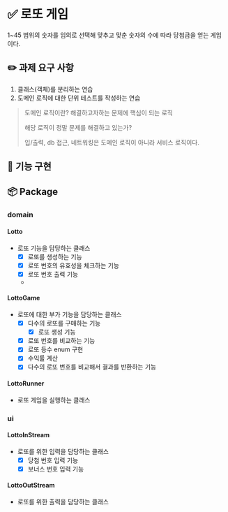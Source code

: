 # ✅ 로또 게임

1~45 범위의 숫자를 임의로 선택해 맞추고 맞춘 숫자의 수에 따라 당첨금을 얻는 게임이다.

## ✏️ 과제 요구 사항

1. 클래스(객체)를 분리하는 연습
2. 도메인 로직에 대한 단위 테스트를 작성하는 연습

> 도메인 로직이란? 해결하고자하는 문제에 핵심이 되는 로직
>
> 해당 로직이 정말 문제를 해결하고 있는가?
>
> 입/출력, db 접근, 네트워킹은 도메인 로직이 아니라 서비스 로직이다.

## 🚀 기능 구현

## 📦 Package

### domain

#### Lotto
- 로또 기능을 담당하는 클래스
    - [x] 로또를 생성하는 기능
    - [x] 로또 번호의 유효성을 체크하는 기능
    - [x] 로또 번호 출력 기능
    - 
#### LottoGame
- 로또에 대한 부가 기능을 담당하는 클래스
    - [x] 다수의 로또를 구매하는 기능
        - [x] 로또 생성 기능
    - [x] 로또 번호를 비교하는 기능
    - [x] 로또 등수 enum 구현
    - [x] 수익률 계산
    - [x] 다수의 로또 번호를 비교해서 결과를 반환하는 기능

#### LottoRunner
- 로또 게임을 실행하는 클래스

### ui

#### LottoInStream
  - 로또를 위한 입력을 담당하는 클래스
    - [x] 당첨 번호 입력 기능
    - [x] 보너스 번호 입력 기능

#### LottoOutStream
  - 로또를 위한 출력을 담당하는 클래스